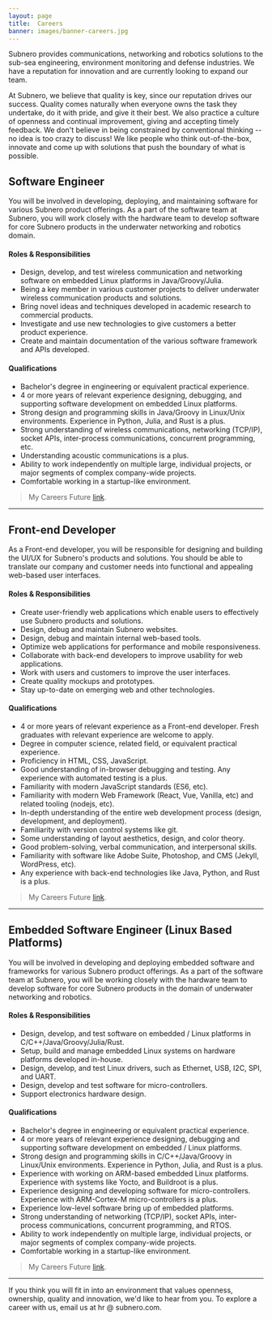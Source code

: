 ```yaml
---
layout: page
title:  Careers
banner: images/banner-careers.jpg
---
```


Subnero provides communications, networking and robotics solutions to the sub-sea engineering, environment monitoring and defense industries. We have a reputation for innovation and are currently looking to expand our team.

At Subnero, we believe that quality is key, since our reputation drives our success. Quality comes naturally when everyone owns the task they undertake, do it with pride, and give it their best. We also practice a culture of openness and continual improvement, giving and accepting timely feedback. We don't believe in being constrained by conventional thinking -- no idea is too crazy to discuss! We like people who think out-of-the-box, innovate and come up with solutions that push the boundary of what is possible.

## Software Engineer
You will be involved in developing, deploying, and maintaining software for various Subnero product offerings. As a part of the software team at Subnero, you will work closely with the hardware team to develop software for core Subnero products in the underwater networking and robotics domain.

#### Roles & Responsibilities
- Design, develop, and test wireless communication and networking software on embedded Linux platforms in Java/Groovy/Julia.
- Being a key member in various customer projects to deliver underwater wireless communication products and solutions.
- Bring novel ideas and techniques developed in academic research to commercial products.
- Investigate and use new technologies to give customers a better product experience.
- Create and maintain documentation of the various software framework and APIs developed.

#### Qualifications
- Bachelor's degree in engineering or equivalent practical experience.
- 4 or more years of relevant experience designing, debugging, and supporting software development on embedded Linux platforms.
- Strong design and programming skills in Java/Groovy in Linux/Unix environments. Experience in Python, Julia, and Rust is a plus.
- Strong understanding of wireless communications, networking (TCP/IP), socket APIs, inter-process communications, concurrent programming, etc.
- Understanding acoustic communications is a plus.
- Ability to work independently on multiple large, individual projects, or major segments of complex company-wide projects.
- Comfortable working in a startup-like environment.

> My Careers Future [link](https://www.mycareersfuture.gov.sg/job/engineering/software-engineer-subnero-69947ee9343b2cdd1c01b76e3c8c4ba0).

---

## Front-end Developer
As a Front-end developer, you will be responsible for designing and building the UI/UX for Subnero's products and solutions. You should be able to translate our company and customer needs into functional and appealing web-based user interfaces.

#### Roles & Responsibilities
- Create user-friendly web applications which enable users to effectively use Subnero products and solutions.
- Design, debug and maintain Subnero websites.
- Design, debug and maintain internal web-based tools.
- Optimize web applications for performance and mobile responsiveness.
- Collaborate with back-end developers to improve usability for web applications.
- Work with users and customers to improve the user interfaces.
- Create quality mockups and prototypes.
- Stay up-to-date on emerging web and other technologies.

#### Qualifications
- 4 or more years of relevant experience as a Front-end developer. Fresh graduates with relevant experience are welcome to apply.
- Degree in computer science, related field, or equivalent practical experience.
- Proficiency in HTML, CSS, JavaScript.
- Good understanding of in-browser debugging and testing. Any experience with automated testing is a plus.
- Familiarity with modern JavaScript standards (ES6, etc).
- Familiarity with modern Web Framework (React, Vue, Vanilla, etc) and related tooling (nodejs, etc).
- In-depth understanding of the entire web development process (design, development, and deployment).
- Familiarity with version control systems like git.
- Some understanding of layout aesthetics, design, and color theory.
- Good problem-solving, verbal communication, and interpersonal skills.
- Familiarity with software like Adobe Suite, Photoshop, and CMS (Jekyll, WordPress, etc).
- Any experience with back-end technologies like Java, Python, and Rust is a plus.

> My Careers Future [link](https://www.mycareersfuture.gov.sg/job/information-technology/frontend-developer-subnero-6ef04f0728bf6170cb4e2a967c54a321).

---

## Embedded Software Engineer (Linux Based Platforms)
You will be involved in developing and deploying embedded software and frameworks for various Subnero product offerings. As a part of the software team at Subnero, you will be working closely with the hardware team to develop software for core Subnero products in the domain of underwater networking and robotics.

#### Roles & Responsibilities
- Design, develop, and test software on embedded / Linux platforms in C/C++/Java/Groovy/Julia/Rust.
- Setup, build and manage embedded Linux systems on hardware platforms developed in-house.
- Design, develop, and test Linux drivers, such as Ethernet, USB, I2C, SPI, and UART.
- Design, develop and test software for micro-controllers.
- Support electronics hardware design.

#### Qualifications
- Bachelor's degree in engineering or equivalent practical experience.
- 4 or more years of relevant experience designing, debugging and supporting software development on embedded / Linux platforms.
- Strong design and programming skills in C/C++/Java/Groovy in Linux/Unix environments. Experience in Python, Julia, and Rust is a plus.
- Experience with working on ARM-based embedded Linux platforms. Experience with systems like Yocto, and Buildroot is a plus.
- Experience designing and developing software for micro-controllers. Experience with ARM-Cortex-M micro-controllers is a plus.
- Experience low-level software bring up of embedded platforms.
- Strong understanding of networking (TCP/IP), socket APIs, inter-process communications, concurrent programming, and RTOS.
- Ability to work independently on multiple large, individual projects, or major segments of complex company-wide projects.
- Comfortable working in a startup-like environment.

> My Careers Future [link](https://www.mycareersfuture.gov.sg/job/information-technology/embedded-software-engineer-subnero-16b48d0f16dd94b93e60a5047fcbdc0a).

---

If you think you will fit in into an environment that values openness, ownership, quality and innovation, we'd like to hear from you. To explore a career with us, email us at hr @ subnero.com.
